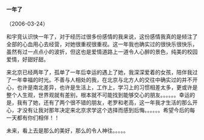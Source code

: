 
#### 一年了
（2006-03-24）

和宇竞认识快一年了，对于经历过很多份感情的我来说，这份感情我真的是倾注了全部的心血用心去经营，对她很重视很重视。这一年我也确实过的很快乐很快乐，虽然有过一点点小的波折，但这也是爱情道路上一道令人心醉的景色，纯美的校园爱情，好甜好甜。

来北京已经两年了，孤单了一年后幸运的遇上了她，我深深爱着的女孩，陪伴我过了一年幸福的时光。不善与人相处的我，在北京与北方人的交往中确实过的并不开心，也许是南北差异，也许是生活上，工作上，学习上的习惯相差太多，更或许是整个人生观，世界观就有差别，根本就不可能找到能够交心的朋友。。。。。。幸运的是，我有了她，还有了两个很不错的朋友，老罗和老高，这一年我才生活的那么开心，才没有让我对那年决定来北京求学这个选择而感到后悔。。。。。。希望今后的每一天都有你们相伴！！

未来，看上去是那么的美好，那么的令人神往。。。。。
